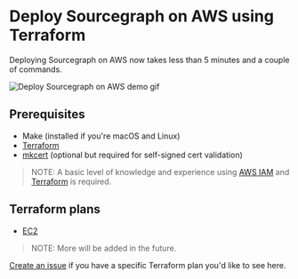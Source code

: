 # Deploy Sourcegraph on AWS using Terraform

Deploying Sourcegraph on AWS now takes less than 5 minutes and a couple of commands.

![Deploy Sourcegraph on AWS demo gif](https://user-images.githubusercontent.com/133014/55364917-59820980-5497-11e9-89aa-e9bfc0d3f0bc.gif)

## Prerequisites

- Make (installed if you're macOS and Linux)
- [Terraform](https://learn.hashicorp.com/terraform/getting-started/install.html)
- [mkcert](https://github.com/FiloSottile/mkcert) (optional but required for self-signed cert validation)

> NOTE: A basic level of knowledge and experience using [AWS IAM](https://docs.aws.amazon.com/iam/index.html#lang/en_us) and [Terraform](https://www.terraform.io/intro/index.html) is required.

## Terraform plans

- [EC2](ec2/README.md)

> NOTE: More will be added in the future. 

[Create an issue](https://github.com/sourcegraph/deploy-sourcegraph-aws/issues/new) if you have a specific Terraform plan you'd like to see here.
